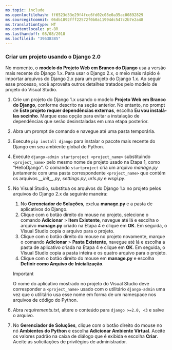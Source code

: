 ```yaml
---
ms.topic: include
ms.openlocfilehash: ff6523d33e29f4fcc6fd02c08e0a35ac00892829
ms.sourcegitcommit: 06db1892fff22572f0b0a11994dc547c2b7e2a48
ms.translationtype: HT
ms.contentlocale: pt-BR
ms.lasthandoff: 08/08/2018
ms.locfileid: "39638385"
---
```

### <a name="create-a-project-using-django-20"></a>Criar um projeto usando o Django 2.0

No momento, o **modelo do Projeto Web em Branco do Django** usa a versão mais recente do Django 1.x. Para usar o Django 2.x, o meio mais rápido é importar arquivos do Django 2.x para um projeto do Django 1.x. Ao seguir esse processo, você aproveita outros detalhes tratados pelo modelo de projeto do Visual Studio.

1. Crie um projeto do Django 1.x usando o modelo **Projeto Web em Branco do Django**, conforme descrito na seção anterior. No entanto, no prompt de **Este projeto requer dependências externas**, escolha **Eu vou instalá-las sozinho**. Marque essa opção para evitar a instalação de dependências que serão desinstaladas em uma etapa posterior.

1. Abra um prompt de comando e navegue até uma pasta temporária.

1. Execute `pip install django` para instalar o pacote mais recente do Django em seu ambiente global do Python.

1. Execute `django-admin startproject <project_name>` substituindo `<project_name>` pelo mesmo nome de projeto usado na Etapa 1, como "HelloDjango". O comando `startproject` cria um arquivo *manage.py* juntamente com uma pasta correspondente `<project_name>` que contém os arquivos *\_\_init\_\_.py*, *settings.py*, *urls.py* e *wsgi.py*.

1. No Visual Studio, substitua os arquivos do Django 1.x no projeto pelos arquivos do Django 2.x da seguinte maneira:

    1. No **Gerenciador de Soluções**, exclua **manage.py** e a pasta de aplicativos do Django.
    1. Clique com o botão direito do mouse no projeto, selecione o comando **Adicionar** > **Item Existente**, navegue até lá e escolha o arquivo **manage.py** criado na Etapa 4 e clique em **OK**. Em seguida, o Visual Studio copia o arquivo para o projeto.
    1. Clique com o botão direito do mouse no projeto novamente, marque o comando **Adicionar** > **Pasta Existente**, navegue até lá e escolha a pasta de aplicativo criada na Etapa 4 e clique em **OK**. Em seguida, o Visual Studio copia a pasta inteira e os quatro arquivo para o projeto.
    1. Clique com o botão direito do mouse em **manage.py** e escolha **Definir como Arquivo de Inicialização**.

    > [!Important]
    > O nome do aplicativo mostrado no projeto do Visual Studio deve corresponder a `<project_name>` usado com o utilitário `django-admin` uma vez que o utilitário usa esse nome em forma de um namespace nos arquivos de código do Python.

1. Abra *requirements.txt*, altere o conteúdo para `django >=2.0, <3` e salve o arquivo.

1. No **Gerenciador de Soluções**, clique com o botão direito do mouse no nó **Ambientes do Python** e escolha **Adicionar Ambiente Virtual**. Aceite os valores padrão na caixa de diálogo que é exibida e escolha **Criar**. Aceite as solicitações de privilégios de administrador.